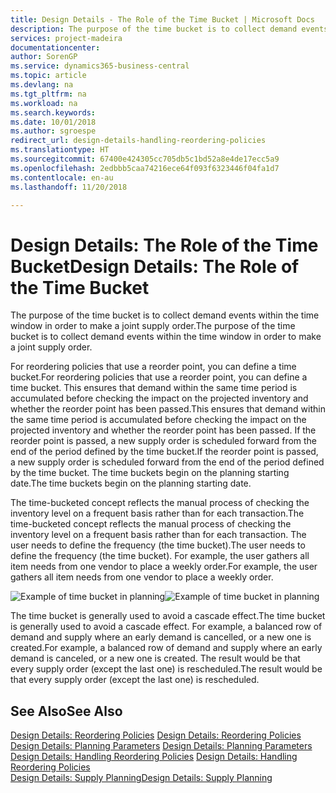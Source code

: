 ```yaml
---
title: Design Details - The Role of the Time Bucket | Microsoft Docs
description: The purpose of the time bucket is to collect demand events within the time window in order to make a joint supply order.
services: project-madeira
documentationcenter: 
author: SorenGP
ms.service: dynamics365-business-central
ms.topic: article
ms.devlang: na
ms.tgt_pltfrm: na
ms.workload: na
ms.search.keywords: 
ms.date: 10/01/2018
ms.author: sgroespe
redirect_url: design-details-handling-reordering-policies
ms.translationtype: HT
ms.sourcegitcommit: 67400e424305cc705db5c1bd52a8e4de17ecc5a9
ms.openlocfilehash: 2edbbb5caa74216ece64f093f6323446f04fa1d7
ms.contentlocale: en-au
ms.lasthandoff: 11/20/2018

---
```

# <a name="design-details-the-role-of-the-time-bucket"></a><span data-ttu-id="2b805-103">Design Details: The Role of the Time Bucket</span><span class="sxs-lookup"><span data-stu-id="2b805-103">Design Details: The Role of the Time Bucket</span></span>
<span data-ttu-id="2b805-104">The purpose of the time bucket is to collect demand events within the time window in order to make a joint supply order.</span><span class="sxs-lookup"><span data-stu-id="2b805-104">The purpose of the time bucket is to collect demand events within the time window in order to make a joint supply order.</span></span>  

 <span data-ttu-id="2b805-105">For reordering policies that use a reorder point, you can define a time bucket.</span><span class="sxs-lookup"><span data-stu-id="2b805-105">For reordering policies that use a reorder point, you can define a time bucket.</span></span> <span data-ttu-id="2b805-106">This ensures that demand within the same time period is accumulated before checking the impact on the projected inventory and whether the reorder point has been passed.</span><span class="sxs-lookup"><span data-stu-id="2b805-106">This ensures that demand within the same time period is accumulated before checking the impact on the projected inventory and whether the reorder point has been passed.</span></span> <span data-ttu-id="2b805-107">If the reorder point is passed, a new supply order is scheduled forward from the end of the period defined by the time bucket.</span><span class="sxs-lookup"><span data-stu-id="2b805-107">If the reorder point is passed, a new supply order is scheduled forward from the end of the period defined by the time bucket.</span></span> <span data-ttu-id="2b805-108">The time buckets begin on the planning starting date.</span><span class="sxs-lookup"><span data-stu-id="2b805-108">The time buckets begin on the planning starting date.</span></span>  

 <span data-ttu-id="2b805-109">The time-bucketed concept reflects the manual process of checking the inventory level on a frequent basis rather than for each transaction.</span><span class="sxs-lookup"><span data-stu-id="2b805-109">The time-bucketed concept reflects the manual process of checking the inventory level on a frequent basis rather than for each transaction.</span></span> <span data-ttu-id="2b805-110">The user needs to define the frequency (the time bucket).</span><span class="sxs-lookup"><span data-stu-id="2b805-110">The user needs to define the frequency (the time bucket).</span></span> <span data-ttu-id="2b805-111">For example, the user gathers all item needs from one vendor to place a weekly order.</span><span class="sxs-lookup"><span data-stu-id="2b805-111">For example, the user gathers all item needs from one vendor to place a weekly order.</span></span>  

 <span data-ttu-id="2b805-112">![Example of time bucket in planning](media/nav_app_supply_planning_2_reorder_cycle.png "Example of time bucket in planning")</span><span class="sxs-lookup"><span data-stu-id="2b805-112">![Example of time bucket in planning](media/nav_app_supply_planning_2_reorder_cycle.png "Example of time bucket in planning")</span></span>  

 <span data-ttu-id="2b805-113">The time bucket is generally used to avoid a cascade effect.</span><span class="sxs-lookup"><span data-stu-id="2b805-113">The time bucket is generally used to avoid a cascade effect.</span></span> <span data-ttu-id="2b805-114">For example, a balanced row of demand and supply where an early demand is cancelled, or a new one is created.</span><span class="sxs-lookup"><span data-stu-id="2b805-114">For example, a balanced row of demand and supply where an early demand is canceled, or a new one is created.</span></span> <span data-ttu-id="2b805-115">The result would be that every supply order (except the last one) is rescheduled.</span><span class="sxs-lookup"><span data-stu-id="2b805-115">The result would be that every supply order (except the last one) is rescheduled.</span></span>  

## <a name="see-also"></a><span data-ttu-id="2b805-116">See Also</span><span class="sxs-lookup"><span data-stu-id="2b805-116">See Also</span></span>  
 <span data-ttu-id="2b805-117">[Design Details: Reordering Policies](design-details-reordering-policies.md) </span><span class="sxs-lookup"><span data-stu-id="2b805-117">[Design Details: Reordering Policies](design-details-reordering-policies.md) </span></span>  
 <span data-ttu-id="2b805-118">[Design Details: Planning Parameters](design-details-planning-parameters.md) </span><span class="sxs-lookup"><span data-stu-id="2b805-118">[Design Details: Planning Parameters](design-details-planning-parameters.md) </span></span>  
 <span data-ttu-id="2b805-119">[Design Details: Handling Reordering Policies](design-details-handling-reordering-policies.md) </span><span class="sxs-lookup"><span data-stu-id="2b805-119">[Design Details: Handling Reordering Policies](design-details-handling-reordering-policies.md) </span></span>  
 [<span data-ttu-id="2b805-120">Design Details: Supply Planning</span><span class="sxs-lookup"><span data-stu-id="2b805-120">Design Details: Supply Planning</span></span>](design-details-supply-planning.md)

